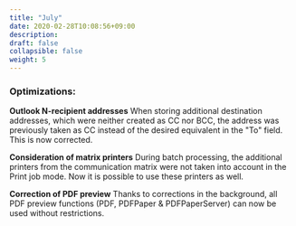```yaml
---
title: "July"
date: 2020-02-28T10:08:56+09:00
description: 
draft: false
collapsible: false
weight: 5
---
```

### Optimizations:

**Outlook N-recipient addresses**
When storing additional destination addresses, which were neither created as CC nor BCC, the address was previously taken as CC instead of the desired equivalent in the "To" field. This is now corrected.

**Consideration of matrix printers**
During batch processing, the additional printers from the communication matrix were not taken into account in the Print job mode. Now it is possible to use these printers as well.

**Correction of PDF preview**
Thanks to corrections in the background, all PDF preview functions (PDF, PDFPaper & PDFPaperServer) can now be used without restrictions.
